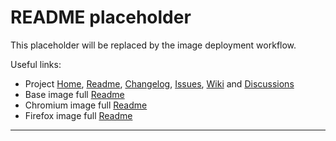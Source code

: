 # README placeholder

This placeholder will be replaced by the image deployment workflow.

Useful links:

- Project [Home][project-home], [Readme][project-readme], [Changelog][project-changelog], [Issues][project-issues], [Wiki][project-wiki] and [Discussions][project-discussions]
- Base image full [Readme][base-image-readme]
- Chromium image full [Readme][chromium-image-readme]
- Firefox image full [Readme][firefox-image-readme]

***

[project-changelog]: https://github.com/accetto/ubuntu-vnc-xfce-g3/blob/master/CHANGELOG.md
[project-discussions]: https://github.com/accetto/ubuntu-vnc-xfce-g3/discussions
[project-home]: https://github.com/accetto/ubuntu-vnc-xfce-g3
[project-issues]: https://github.com/accetto/ubuntu-vnc-xfce-g3/issues
[project-readme]: https://github.com/accetto/ubuntu-vnc-xfce-g3/blob/master/README.md
[project-wiki]: https://github.com/accetto/ubuntu-vnc-xfce-g3/wiki

[base-image-readme]: https://github.com/accetto/ubuntu-vnc-xfce-g3/blob/master/docker/xfce/README.md
[chromium-image-readme]: https://github.com/accetto/ubuntu-vnc-xfce-g3/blob/master/docker/xfce-chromium/README.md
[firefox-image-readme]: https://github.com/accetto/ubuntu-vnc-xfce-g3/blob/master/docker/xfce-firefox/README.md
